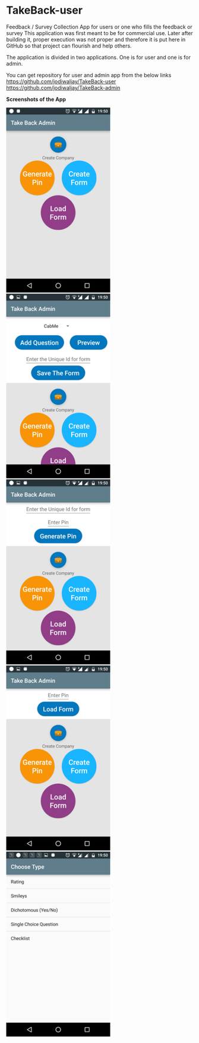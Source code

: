 # TakeBack-user
Feedback / Survey Collection App for users or one who fills the feedback or survey
This application was first meant to be for commercial use. Later after building it, proper execution was not proper and therefore it is put here in GitHub so that project can flourish and help others.

The application is divided in two applications. One is for user and one is for admin.

You can get repository for user and admin app from the below links
https://github.com/jodiwaljay/TakeBack-user
https://github.com/jodiwaljay/TakeBack-admin

**Screenshots of the App**

<img src="Screenshots/Screenshot_20160428-195007.png" width="280"> <img src="Screenshots/Screenshot_20160428-195012.png" width="280"> <img src="Screenshots/Screenshot_20160428-195016.png" width="280">
<img src="Screenshots/Screenshot_20160428-195019.png" width="280"> <img src="Screenshots/Screenshot_20160428-195044.png" width="280">
